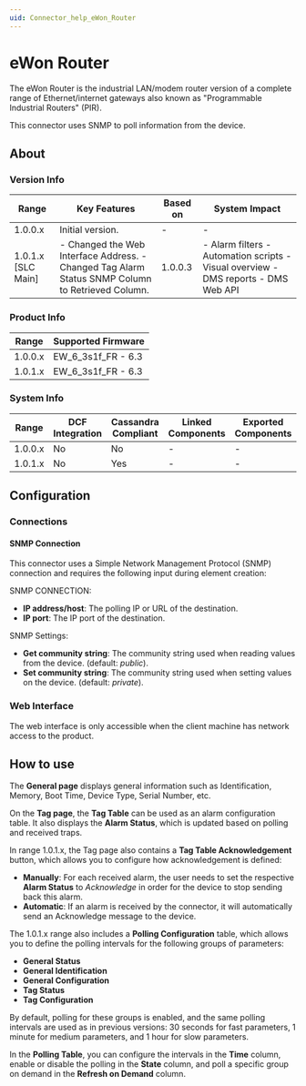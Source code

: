 ```yaml
---
uid: Connector_help_eWon_Router
---
```


# eWon Router

The eWon Router is the industrial LAN/modem router version of a complete range of Ethernet/internet gateways also known as "Programmable Industrial Routers" (PIR).

This connector uses SNMP to poll information from the device.

## About

### Version Info

| **Range**            | **Key Features**                                                                                  | **Based on** | **System Impact**                                                                   |
|----------------------|---------------------------------------------------------------------------------------------------|--------------|-------------------------------------------------------------------------------------|
| 1.0.0.x              | Initial version.                                                                                  | -            | -                                                                                   |
| 1.0.1.x [SLC Main]   | \- Changed the Web Interface Address. - Changed Tag Alarm Status SNMP Column to Retrieved Column. | 1.0.0.3      | \- Alarm filters - Automation scripts - Visual overview - DMS reports - DMS Web API |

### Product Info

| Range     | Supported Firmware     |
|-----------|------------------------|
| 1.0.0.x   | EW_6_3s1f_FR - 6.3     |
| 1.0.1.x   | EW_6_3s1f_FR - 6.3     |

### System Info

| Range     | DCF Integration     | Cassandra Compliant     | Linked Components     | Exported Components     |
|-----------|---------------------|-------------------------|-----------------------|-------------------------|
| 1.0.0.x   | No                  | No                      | -                     | -                       |
| 1.0.1.x   | No                  | Yes                     | -                     | -                       |

## Configuration

### Connections

#### SNMP Connection

This connector uses a Simple Network Management Protocol (SNMP) connection and requires the following input during element creation:

SNMP CONNECTION:

- **IP address/host**: The polling IP or URL of the destination.
- **IP port**: The IP port of the destination.

SNMP Settings:

- **Get community string**: The community string used when reading values from the device. (default: *public*).
- **Set community string**: The community string used when setting values on the device. (default: *private*).

### Web Interface

The web interface is only accessible when the client machine has network access to the product.

## How to use

The **General page** displays general information such as Identification, Memory, Boot Time, Device Type, Serial Number, etc.

On the **Tag page**, the **Tag Table** can be used as an alarm configuration table. It also displays the **Alarm Status**, which is updated based on polling and received traps.

In range 1.0.1.x, the Tag page also contains a **Tag Table Acknowledgement** button, which allows you to configure how acknowledgement is defined:

- **Manually**: For each received alarm, the user needs to set the respective **Alarm Status** to *Acknowledge* in order for the device to stop sending back this alarm.
- **Automatic**: If an alarm is received by the connector, it will automatically send an Acknowledge message to the device.

The 1.0.1.x range also includes a **Polling Configuration** table, which allows you to define the polling intervals for the following groups of parameters:

- **General Status**
- **General Identification**
- **General Configuration**
- **Tag Status**
- **Tag Configuration**

By default, polling for these groups is enabled, and the same polling intervals are used as in previous versions: 30 seconds for fast parameters, 1 minute for medium parameters, and 1 hour for slow parameters.

In the **Polling Table**, you can configure the intervals in the **Time** column, enable or disable the polling in the **State** column, and poll a specific group on demand in the **Refresh on Demand** column.
